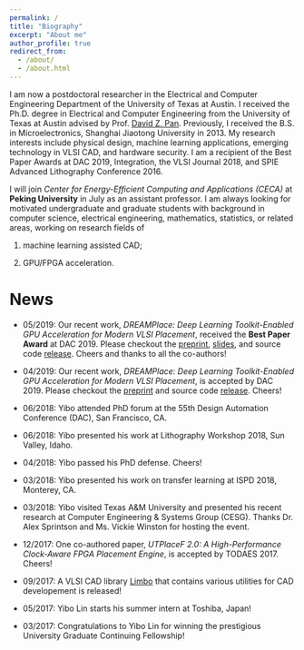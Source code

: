 ```yaml
---
permalink: /
title: "Biography"
excerpt: "About me"
author_profile: true
redirect_from: 
  - /about/
  - /about.html
---
```


I am now a postdoctoral researcher in the Electrical and Computer Engineering Department of the University of Texas at Austin. 
I received the Ph.D. degree in Electrical and Computer Engineering from the University of Texas at Austin advised by Prof. [David Z. Pan](http://www.ece.utexas.edu/~dpan/).
Previously, I received the B.S. in Microelectronics, Shanghai Jiaotong University in 2013.
My research interests include physical design, machine learning applications, emerging technology in VLSI CAD, and hardware security. 
I am a recipient of 
the Best Paper Awards at DAC 2019, Integration, the VLSI Journal 2018, and SPIE Advanced Lithography Conference 2016. 

I will join *Center for Energy-Efficient Computing and Applications (CECA)* at **Peking University** in July as an assistant professor. 
I am always looking for motivated undergraduate and graduate students with background in computer science, electrical engineering, mathematics, statistics, or related areas, working on research fields of 

1. machine learning assisted CAD; 

2. GPU/FPGA acceleration. 

News
======

* 05/2019: Our recent work, _DREAMPlace: Deep Learning Toolkit-Enabled GPU Acceleration for Modern VLSI Placement_, received the **Best Paper Award** at DAC 2019. Please checkout the [preprint](http://yibolin.com/publications/papers/PLACE_DAC2019_Lin.pdf), [slides](http://yibolin.com/publications/papers/PLACE_DAC2019_Lin.slides.pptx), and source code [release](https://github.com/limbo018/DREAMPlace). Cheers and thanks to all the co-authors!

* 04/2019: Our recent work, _DREAMPlace: Deep Learning Toolkit-Enabled GPU Acceleration for Modern VLSI Placement_, is accepted by DAC 2019. Please checkout the [preprint](http://yibolin.com/publications/papers/PLACE_DAC2019_Lin.pdf) and source code [release](https://github.com/limbo018/DREAMPlace). Cheers!

* 06/2018: Yibo attended PhD forum at the 55th Design Automation Conference (DAC), San Francisco, CA. 

* 06/2018: Yibo presented his work at Lithography Workshop 2018, Sun Valley, Idaho. 

* 04/2018: Yibo passed his PhD defense. Cheers!

* 03/2018: Yibo presented his work on transfer learning at ISPD 2018, Monterey, CA.

* 03/2018: Yibo visited Texas A&M University and presented his recent research at Computer Engineering & Systems Group (CESG). 
Thanks Dr. Alex Sprintson and Ms. Vickie Winston for hosting the event. 

* 12/2017: One co-authored paper, _UTPlaceF 2.0: A High-Performance Clock-Aware FPGA Placement Engine_, is accepted by TODAES 2017. Cheers!

* 09/2017: A VLSI CAD library [Limbo](https://github.com/limbo018/Limbo) that contains various utilities for CAD developement is released!

* 05/2017: Yibo Lin starts his summer intern at Toshiba, Japan!

* 03/2017: Congratulations to Yibo Lin for winning the prestigious University Graduate Continuing Fellowship!
